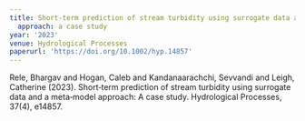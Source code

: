 ```yaml
---
title: Short‐term prediction of stream turbidity using surrogate data and a meta‐model
  approach: a case study
year: '2023'
venue: Hydrological Processes
paperurl: 'https://doi.org/10.1002/hyp.14857'
---
```

Rele, Bhargav and Hogan, Caleb and Kandanaarachchi, Sevvandi and Leigh, Catherine (2023). Short‐term prediction of stream turbidity using surrogate data and a meta‐model approach: A case study. Hydrological Processes, 37(4), e14857.

